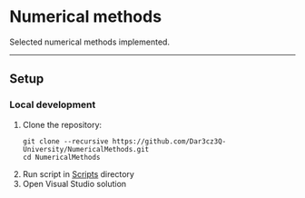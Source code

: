 # Numerical methods

Selected numerical methods implemented.

---

## Setup

### Local development
1. Clone the repository:
   ```shell
   git clone --recursive https://github.com/Dar3cz3Q-University/NumericalMethods.git
   cd NumericalMethods
   ```
2. Run script in [Scripts](/Scripts) directory
3. Open Visual Studio solution
